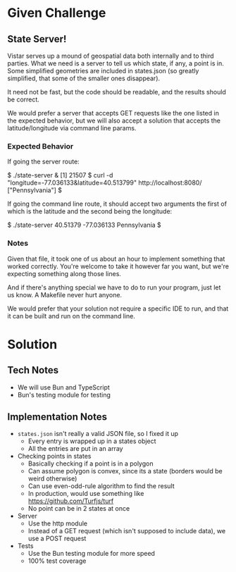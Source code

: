 # Given Challenge
## State Server!

Vistar serves up a mound of geospatial data both internally and to third
parties. What we need is a server to tell us which state, if any, a point is in.
Some simplified geometries are included in states.json (so greatly simplified,
that some of the smaller ones disappear).

It need not be fast, but the code should be readable, and the results should be
correct.

We would prefer a server that accepts GET requests like the one listed in the
expected behavior, but we will also accept a solution that accepts the
latitude/longitude via command line params.

### Expected Behavior

  If going the server route:

  $ ./state-server &
  [1] 21507
  $ curl  -d "longitude=-77.036133&latitude=40.513799" http://localhost:8080/
  ["Pennsylvania"]
  $

  If going the command line route, it should accept two arguments the first of
  which is the latitude and the second being the longitude:

  $ ./state-server 40.51379 -77.036133
  Pennsylvania
  $

### Notes

Given that file, it took one of us about an hour to implement something that
worked correctly. You're welcome to take it however far you want, but we're
expecting something along those lines.

And if there's anything special we have to do to run your program, just let us
know. A Makefile never hurt anyone.

We would prefer that your solution not require a specific IDE to run, and that
it can be built and run on the command line.

# Solution

## Tech Notes

- We will use Bun and TypeScript
- Bun's testing module for testing

## Implementation Notes
- `states.json` isn't really a valid JSON file, so I fixed it up
  - Every entry is wrapped up in a states object
  - All the entries are put in an array
- Checking points in states
  - Basically checking if a point is in a polygon
  - Can assume polygon is convex, since its a state (borders would be weird otherwise)
  - Can use even-odd-rule algorithm to find the result
  - In production, would use something like https://github.com/Turfjs/turf
  - No point can be in 2 states at once
- Server
  - Use the http module
  - Instead of a GET request (which isn't supposed to include data), we use a POST request
- Tests
  - Use the Bun testing module for more speed
  - 100% test coverage
